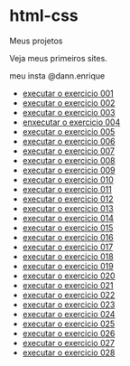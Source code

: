 # html-css
 Meus projetos

 Veja meus primeiros sites.


 
meu insta @dann.enrique

<ul>
<li><a href="https://dannenrique.github.io/html-css/exercicios/ex001/index.html"> executar o exercicio 001 </a>
<br>
<li><a href="https://dannenrique.github.io/html-css/exercicios/ex002/index.html"> executar o exercicio 002 </a>
<br>
<li> <a href="https://dannenrique.github.io/html-css/exercicios/ex003/index.html"> executar o exercicio 003 </a>
<br>
<li> <a href="https://dannenrique.github.io/html-css/exercicios/ex004/index.html"> enxecutar o exercicio 004 </a>
<br>
<li> <a href="https://dannenrique.github.io/html-css/exercicios/ex005/index.html"> executar o exercicio 005 </a>
<br>
<li> <a href="https://dannenrique.github.io/html-css/exercicios/ex006/index.html"> executar o exercicio 006 </a>
<br>
<li> <a href="https://dannenrique.github.io/html-css/exercicios/ex007/index.html"> executar o exercicio 007 </a>
<br>
<li> <a href="https://dannenrique.github.io/html-css/exercicios/ex008/index.html"> executar o exercicio 008 </a>
<br>
<li> <a href="https://dannenrique.github.io/html-css/exercicios/ex009/index.html"> executar o exercicio 009 </a>
<br>
<li> <a href="https://dannenrique.github.io/html-css/exercicios/ex010/index.html"> executar o exercicio 010 </a>
<br>
<li> <a href="https://dannenrique.github.io/html-css/exercicios/ex011/index.html"> executar o exercicio 011 </a>
<br>
<li> <a href="https://dannenrique.github.io/html-css/exercicios/ex012/index.html"> executar o exercicio 012 </a>
<br>
<li> <a href="https://dannenrique.github.io/html-css/exercicios/ex013/index.html"> executar o exercicio 013 </a>
<br>
<li> <a href="https://dannenrique.github.io/html-css/exercicios/ex014/index.html"> executar o exercicio 014 </a>
<br>
<li> <a href="https://dannenrique.github.io/html-css/exercicios/ex015/index.html"> executar o exercicio 015 </a>
<br>
<li> <a href="https://dannenrique.github.io/html-css/exercicios/ex016/index.html"> executar o exercicio 016 </a>
<br>
<li> <a href="https://dannenrique.github.io/html-css/exercicios/ex017/index.html"> executar o exercicio 017 </a>
<br>
<li> <a href="https://dannenrique.github.io/html-css/exercicios/ex018/index.html"> executar o exercicio 018 </a>
<br>
<li> <a href="https://dannenrique.github.io/html-css/exercicios/ex019/index.html"> executar o exercicio 019 </a>
<br>
<li> <a href="https://dannenrique.github.io/html-css/exercicios/ex020/index.html"> executar o exercicio 020 </a>
<br>
<li> <a href="https://dannenrique.github.io/html-css/exercicios/ex021 /index.html"> executar o exercicio 021 </a>
<br>
<li> <a href="https://dannenrique.github.io/html-css/exercicios/ex022/index.html"> executar o exercicio 022 </a>
<br>
<li> <a href="https://dannenrique.github.io/html-css/exercicios/ex023/index.html"> executar o exercicio 023 </a>
<br>
 <li> <a href="https://dannenrique.github.io/html-css/exercicios/ex024/index.html"> executar o exercicio 024 </a>
<br>
<li> <a href="https://dannenrique.github.io/html-css/exercicios/ex025/index.html"> executar o exercicio 025 </a>
<br>
<li> <a href="https://dannenrique.github.io/html-css/exercicios/ex026/index.html"> executar o exercicio 026 </a>
<br>
<li> <a href="https://dannenrique.github.io/html-css/exercicios/ex027/index.html"> executar o exercicio 027 </a>
<br>
<li> <a href="https://dannenrique.github.io/html-css/exercicios/ex028/index.html"> executar o exercicio 028 </a>
<br>
